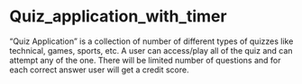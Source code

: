 # Quiz_application_with_timer
“Quiz Application” is a collection of number of different types of quizzes like technical, games, sports, etc. A user can access/play all of the quiz and can attempt any of the one. There will be limited number of questions and for each correct answer user will get a credit score.
